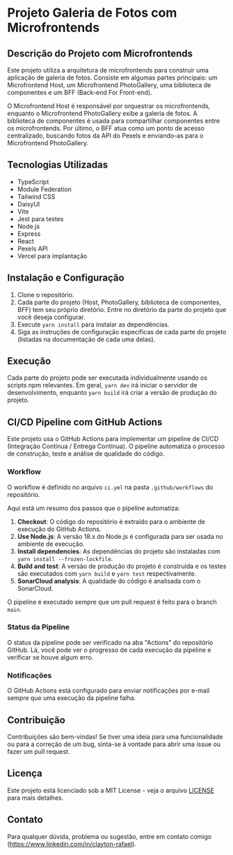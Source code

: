 # Projeto Galeria de Fotos com Microfrontends

## Descrição do Projeto com Microfrontends

Este projeto utiliza a arquitetura de microfrontends para construir uma aplicação de galeria de fotos. Consiste em algumas partes principais: um Microfrontend Host, um Microfrontend PhotoGallery, uma biblioteca de componentes e um BFF (Back-end For Front-end).

O Microfrontend Host é responsável por orquestrar os microfrontends, enquanto o Microfrontend PhotoGallery exibe a galeria de fotos. A biblioteca de componentes é usada para compartilhar componentes entre os microfrontends. Por último, o BFF atua como um ponto de acesso centralizado, buscando fotos da API do Pexels e enviando-as para o Microfrontend PhotoGallery.

## Tecnologias Utilizadas

- TypeScript
- Module Federation
- Tailwind CSS
- DaisyUI
- Vite
- Jest para testes
- Node.js
- Express
- React
- Pexels API
- Vercel para implantação

## Instalação e Configuração

1. Clone o repositório.
2. Cada parte do projeto (Host, PhotoGallery, biblioteca de componentes, BFF) tem seu próprio diretório. Entre no diretório da parte do projeto que você deseja configurar.
3. Execute `yarn install` para instalar as dependências.
4. Siga as instruções de configuração específicas de cada parte do projeto (listadas na documentação de cada uma delas).

## Execução

Cada parte do projeto pode ser executada individualmente usando os scripts npm relevantes. Em geral, `yarn dev` irá iniciar o servidor de desenvolvimento, enquanto `yarn build` irá criar a versão de produção do projeto.

## CI/CD Pipeline com GitHub Actions

Este projeto usa o GitHub Actions para implementar um pipeline de CI/CD (Integração Contínua / Entrega Contínua). O pipeline automatiza o processo de construção, teste e análise de qualidade do código.

### Workflow

O workflow é definido no arquivo `ci.yml` na pasta `.github/workflows` do repositório.

Aqui está um resumo dos passos que o pipeline automatiza:

1. **Checkout**: O código do repositório é extraído para o ambiente de execução do GitHub Actions.
2. **Use Node.js**: A versão 18.x do Node.js é configurada para ser usada no ambiente de execução.
3. **Install dependencies**: As dependências do projeto são instaladas com `yarn install --frozen-lockfile`.
4. **Build and test**: A versão de produção do projeto é construída e os testes são executados com `yarn build` e `yarn test` respectivamente.
5. **SonarCloud analysis**: A qualidade do código é analisada com o SonarCloud.

O pipeline é executado sempre que um pull request é feito para o branch `main`.

### Status da Pipeline

O status da pipeline pode ser verificado na aba "Actions" do repositório GitHub. Lá, você pode ver o progresso de cada execução da pipeline e verificar se houve algum erro.

### Notificações

O GitHub Actions está configurado para enviar notificações por e-mail sempre que uma execução da pipeline falha.

## Contribuição

Contribuições são bem-vindas! Se tiver uma ideia para uma funcionalidade ou para a correção de um bug, sinta-se à vontade para abrir uma issue ou fazer um pull request.

## Licença

Este projeto está licenciado sob a MIT License - veja o arquivo [LICENSE](LICENSE) para mais detalhes.

## Contato

Para qualquer dúvida, problema ou sugestão, entre em contato comigo (https://www.linkedin.com/in/clayton-rafael).
